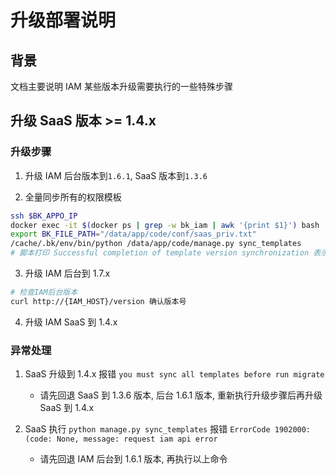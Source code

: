 # 升级部署说明

## 背景
文档主要说明 IAM 某些版本升级需要执行的一些特殊步骤

## 升级 SaaS 版本 >= 1.4.x
### 升级步骤
1. 升级 IAM 后台版本到`1.6.1`, SaaS 版本到`1.3.6`

2. 全量同步所有的权限模板
```bash
ssh $BK_APPO_IP
docker exec -it $(docker ps | grep -w bk_iam | awk '{print $1}') bash
export BK_FILE_PATH="/data/app/code/conf/saas_priv.txt"
/cache/.bk/env/bin/python /data/app/code/manage.py sync_templates
# 脚本打印 Successful completion of template version synchronization 表示执行同步成功
```

3. 升级 IAM 后台到 1.7.x
```bash
# 检查IAM后台版本 
curl http://{IAM_HOST}/version 确认版本号
```

4. 升级 IAM SaaS 到 1.4.x

### 异常处理
1. SaaS 升级到 1.4.x 报错 `you must sync all templates before run migrate`
   - 请先回退 SaaS 到 1.3.6 版本, 后台 1.6.1 版本, 重新执行升级步骤后再升级 SaaS 到 1.4.x
   
2. SaaS 执行 `python manage.py sync_templates` 报错 `ErrorCode 1902000:(code: None, message: request iam api error`
   - 请先回退 IAM 后台到 1.6.1 版本, 再执行以上命令





